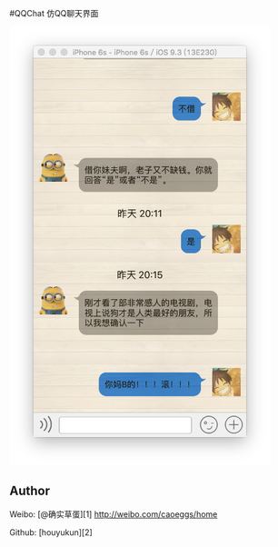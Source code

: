 #QQChat
仿QQ聊天界面


![](/Snip20160408_2.png)


## Author

Weibo: [@确实草蛋][1]
http://weibo.com/caoeggs/home

Github: [houyukun][2]